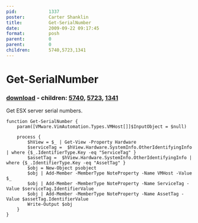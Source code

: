```yaml
---
pid:            1337
poster:         Carter Shanklin
title:          Get-SerialNumber
date:           2009-09-22 09:17:45
format:         posh
parent:         0
parent:         0
children:       5740,5723,1341
---
```


# Get-SerialNumber

### [download](1337.ps1) - children: [5740](5740.md), [5723](5723.md), [1341](1341.md)

Get ESX server serial numbers.

```posh
function Get-SerialNumber {
	param([VMware.VimAutomation.Types.VMHost[]]$InputObject = $null)

	process {
		$hView = $_ | Get-View -Property Hardware
		$serviceTag =  $hView.Hardware.SystemInfo.OtherIdentifyingInfo | where {$_.IdentifierType.Key -eq "ServiceTag" }
		$assetTag =  $hView.Hardware.SystemInfo.OtherIdentifyingInfo | where {$_.IdentifierType.Key -eq "AssetTag" }
		$obj = New-Object psobject
		$obj | Add-Member -MemberType NoteProperty -Name VMHost -Value $_
		$obj | Add-Member -MemberType NoteProperty -Name ServiceTag -Value $serviceTag.IdentifierValue
		$obj | Add-Member -MemberType NoteProperty -Name AssetTag -Value $assetTag.IdentifierValue
		Write-Output $obj
	}
}

```
